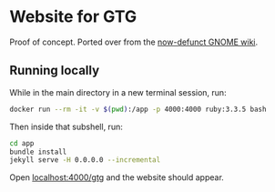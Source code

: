 # Website for GTG

Proof of concept.
Ported over from the [now-defunct GNOME wiki](https://wiki.gnome.org/Apps/GTGa).

## Running locally

While in the main directory in a new terminal session, run:

```sh
docker run --rm -it -v $(pwd):/app -p 4000:4000 ruby:3.3.5 bash
```

Then inside that subshell, run:

```sh
cd app
bundle install
jekyll serve -H 0.0.0.0 --incremental
```

Open [localhost:4000/gtg](http://localhost:4000/gtg) and the website should appear.

